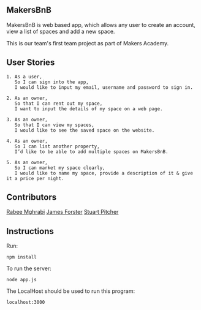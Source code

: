 ## MakersBnB
MakersBnB is web based app, which allows any user to create an account, view a list of spaces and add a new space. 

This is our team's first team project as part of Makers Academy.

**User Stories**
----

```
1. As a user,
   So I can sign into the app,
   I would like to input my email, username and password to sign in.

2. As an owner,
   So that I can rent out my space,
   I want to input the details of my space on a web page.

3. As an owner,
   So that I can view my spaces,
   I would like to see the saved space on the website.

4. As an owner,
   So I can list another property,
   I’d like to be able to add multiple spaces on MakersBnB.

5. As an owner,
   So I can market my space clearly,
   I would like to name my space, provide a description of it & give it a price per night.
```

**Contributors**
----
[Rabee Mghrabi](https://github.com/Rabee93)
[James Forster](https://github.com/jamesAforster)
[Stuart Pitcher](https://github.com/stupot1)


**Instructions**
----
Run:
```
npm install
```

To run the server:

```
node app.js
```

The LocalHost should be used to run this program:

```
localhost:3000
```

